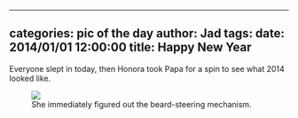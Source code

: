 
---
categories: pic of the day
author: Jad
tags: 
date: 2014/01/01 12:00:00
title: Happy New Year
---
Everyone slept in today, then Honora took Papa for a spin to see what 2014 looked like.
<figure>
<img src="/img/2014/01/01/img_9285_medium.jpg" />
<figcaption>She immediately figured out the beard-steering mechanism.</figcaption>
</figure>
